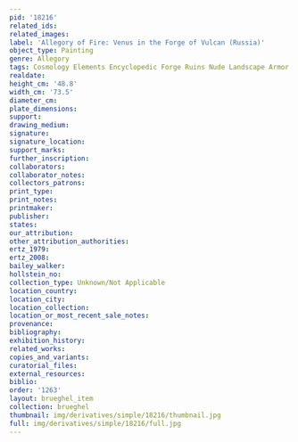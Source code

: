 ```yaml
---
pid: '18216'
related_ids: 
related_images: 
label: 'Allegory of Fire: Venus in the Forge of Vulcan (Russia)'
object_type: Painting
genre: Allegory
tags: Cosmology Elements Encyclopedic Forge Ruins Nude Landscape Armor
realdate: 
height_cm: '48.8'
width_cm: '73.5'
diameter_cm: 
plate_dimensions: 
support: 
drawing_medium: 
signature: 
signature_location: 
support_marks: 
further_inscription: 
collaborators: 
collaborator_notes: 
collectors_patrons: 
print_type: 
print_notes: 
printmaker: 
publisher: 
states: 
our_attribution: 
other_attribution_authorities: 
ertz_1979: 
ertz_2008: 
bailey_walker: 
hollstein_no: 
collection_type: Unknown/Not Applicable
location_country: 
location_city: 
location_collection: 
location_or_most_recent_sale_notes: 
provenance: 
bibliography: 
exhibition_history: 
related_works: 
copies_and_variants: 
curatorial_files: 
external_resources: 
biblio: 
order: '1263'
layout: brueghel_item
collection: brueghel
thumbnail: img/derivatives/simple/18216/thumbnail.jpg
full: img/derivatives/simple/18216/full.jpg
---
```

